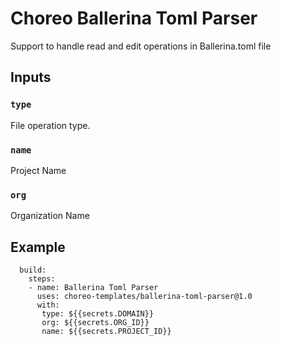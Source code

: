 # Choreo Ballerina Toml Parser

Support to handle read and edit operations in Ballerina.toml file

## Inputs

### `type`

File operation type.

### `name`

Project Name

### `org`

Organization Name


## Example

```
  build:
    steps:
    - name: Ballerina Toml Parser
      uses: choreo-templates/ballerina-toml-parser@1.0
      with:
       type: ${{secrets.DOMAIN}}
       org: ${{secrets.ORG_ID}}
       name: ${{secrets.PROJECT_ID}}
```